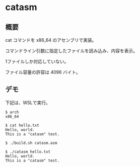 # catasm

## 概要
cat コマンドを x86_64 のアセンブリで実装。

コマンドライン引数に指定したファイルを読み込み、内容を表示。

1ファイルしか対応していない。

ファイル容量の許容は 4096 バイト。

## デモ

下記は、WSLで実行。

```
$ arch
x86_64

$ cat hello.txt
Hello, world.
This is a "catasm" test.

$ ./build.sh catasm.asm

$ ./catasm hello.txt
Hello, world.
This is a "catasm" test.
```